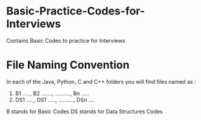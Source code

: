 # Basic-Practice-Codes-for-Interviews
Contains Basic Codes to practice for Interviews 

# File Naming Convention
In each of the Java, Python, C and C++ folders you will find files named as :
1. B1 ....., B2 ......., .........., Bn .....
2. DS1 ....., DS1 ....., .........., DSn ....

B stands for Basic Codes 
DS stands for Data Structures Codes